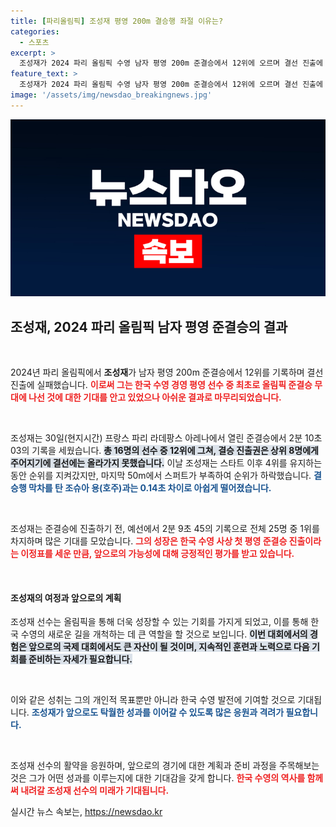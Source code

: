 ```yaml
---
title: [파리올림픽] 조성재 평영 200m 결승행 좌절 이유는?
categories:
  - 스포츠
excerpt: >
  조성재가 2024 파리 올림픽 수영 남자 평영 200m 준결승에서 12위에 오르며 결선 진출에 실패했다. 첫 올림픽 준결승에 오른 진기록에도 불구하고 아쉬운 결과를 남겼다. 클릭해서 그의 도전 이야기 속으로 들어가보세요!
feature_text: >
  조성재가 2024 파리 올림픽 수영 남자 평영 200m 준결승에서 12위에 오르며 결선 진출에 실패했다. 첫 올림픽 준결승에 오른 진기록에도 불구하고 아쉬운 결과를 남겼다. 클릭해서 그의 도전 이야기 속으로 들어가보세요!
image: '/assets/img/newsdao_breakingnews.jpg'
---
```


<p><img src="/assets/img/newsdao_breakingnews.jpg" alt="ontimetimes 속보" /></p>

<h2 data-ke-size="size26">조성재, 2024 파리 올림픽 남자 평영 준결승의 결과</h2>

<p data-ke-size="size16">&nbsp;</p>  

<p>2024년 파리 올림픽에서 <strong>조성재</strong>가 남자 평영 200m 준결승에서 12위를 기록하며 결선 진출에 실패했습니다. <b><span style="color: #ee2323;">이로써 그는 한국 수영 경영 평영 선수 중 최초로 올림픽 준결승 무대에 나선 것에 대한 기대를 안고 있었으나 아쉬운 결과로 마무리되었습니다.</span></b> </p>

<p data-ke-size="size16">&nbsp;</p>  

<p>조성재는 30일(현지시간) 프랑스 파리 라데팡스 아레나에서 열린 준결승에서 2분 10초 03의 기록을 세웠습니다. <b><span style="background-color: #21538527;">총 16명의 선수 중 12위에 그쳐, 결승 진출권은 상위 8명에게 주어지기에 결선에는 올라가지 못했습니다.</span></b> 이날 조성재는 스타트 이후 4위를 유지하는 동안 순위를 지켜갔지만, 마지막 50m에서 스퍼트가 부족하여 순위가 하락했습니다. <b><span style="color: #1a5490;">결승행 막차를 탄 조슈아 용(호주)과는 0.14초 차이로 아쉽게 떨어졌습니다.</span></b></p>

<p data-ke-size="size16">&nbsp;</p>  

<p>조성재는 준결승에 진출하기 전, 예선에서 2분 9초 45의 기록으로 전체 25명 중 1위를 차지하며 많은 기대를 모았습니다. <b><span style="color: #ee2323;">그의 성장은 한국 수영 사상 첫 평영 준결승 진출이라는 이정표를 세운 만큼, 앞으로의 가능성에 대해 긍정적인 평가를 받고 있습니다.</span></b> </p>

<p data-ke-size="size16">&nbsp;</p>  

<h4>조성재의 여정과 앞으로의 계획</h4>

<p>조성재 선수는 올림픽을 통해 더욱 성장할 수 있는 기회를 가지게 되었고, 이를 통해 한국 수영의 새로운 길을 개척하는 데 큰 역할을 할 것으로 보입니다. <b><span style="background-color: #21538527;">이번 대회에서의 경험은 앞으로의 국제 대회에서도 큰 자산이 될 것이며, 지속적인 훈련과 노력으로 다음 기회를 준비하는 자세가 필요합니다.</span></b></p>

<p data-ke-size="size16">&nbsp;</p>  

<p>이와 같은 성취는 그의 개인적 목표뿐만 아니라 한국 수영 발전에 기여할 것으로 기대됩니다. <b><span style="color: #1a5490;">조성재가 앞으로도 탁월한 성과를 이어갈 수 있도록 많은 응원과 격려가 필요합니다.</span></b></p>

<p data-ke-size="size16">&nbsp;</p>  

<p>조성재 선수의 활약을 응원하며, 앞으로의 경기에 대한 계획과 준비 과정을 주목해보는 것은 그가 어떤 성과를 이루는지에 대한 기대감을 갖게 합니다. <b><span style="color: #ee2323;">한국 수영의 역사를 함께 써 내려갈 조성재 선수의 미래가 기대됩니다.</span></b></p>
실시간 뉴스 속보는, <a href="https://newsdao.kr" rel="dofollow">https://newsdao.kr</a>


